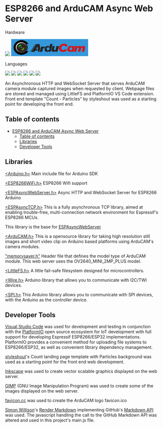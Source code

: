 # ESP8266 and ArduCAM Async Web Server

Hardware

[![](https://img.shields.io/badge/espressif-E7352C?style=for-the-badge&logo=espressif&logoColor=white)](https://www.espressif.com/en/products/socs/esp8266)
[![](https://raw.githubusercontent.com/jingram80024/ESP8266-ArduCAM-Async-Web-Server/main/data/arducam_md_badge.svg)](https://www.arducam.com/docs/spi-cameras-for-arduino/introduction/)

Languages

![](https://img.shields.io/badge/C%2B%2B-00599C?style=for-the-badge&logo=c%2B%2B&logoColor=white) [![](https://img.shields.io/badge/Arduino-00979D?style=for-the-badge&logo=Arduino&logoColor=white)](https://www.arduino.cc/reference/en/) ![](https://img.shields.io/badge/HTML5-E34F26?style=for-the-badge&logo=html5&logoColor=white) ![](https://img.shields.io/badge/CSS3-1572B6?style=for-the-badge&logo=css3&logoColor=white) ![](https://img.shields.io/badge/JavaScript-323330?style=for-the-badge&logo=javascript&logoColor=F7DF1E) ![](https://img.shields.io/badge/Markdown-000000?style=for-the-badge&logo=markdown&logoColor=white)

An Asynchronous HTTP and WebSocket Server that serves ArduCAM camera module captured images when requested by client. Webpage files are stored and managed using LittleFS and PlatformIO VS Code extension. Front end template "Count - Particles" by styleshout was used as a starting point for developing the front end.

## Table of contents
- [ESP8266 and ArduCAM Async Web Server](#esp8266-and-arducam-async-web-server)
    - [Table of contents](#table-of-contents)
    - [Libraries](#libraries)
    - [Developer Tools](#developer-tools)

## Libraries

[<Arduino.h>](https://github.com/esp8266/Arduino/blob/master/cores/esp8266/Arduino.h) Main include file for Arduino SDK

[<ESP8266WiFi.h>](https://arduino-esp8266.readthedocs.io/en/latest/esp8266wifi/readme.html) ESP8266 Wifi support

[<ESPAsyncWebServer.h>](https://github.com/me-no-dev/ESPAsyncWebServer) Async HTTP and WebSocket Server for ESP8266 Arduino

[<ESPAsyncTCP.h>](https://github.com/me-no-dev/ESPAsyncTCP) This is a fully asynchronous TCP library, aimed at enabling trouble-free, multi-connection network environment for Espressif's ESP8266 MCUs.

This library is the base for [ESPAsyncWebServer](https://github.com/me-no-dev/ESPAsyncWebServer)

[<ArduCAM.h>](https://github.com/ArduCAM/Arduino) This is a opensource library for taking high resolution still images and short video clip on Arduino based platforms using ArduCAM's camera modules.

["memorysaver.h"](https://github.com/ArduCAM/Arduino) Header file that defines the model type of ArduCAM module. This web server uses the OV2640_MINI_2MP_PLUS model.

[<LittleFS.h>](https://github.com/littlefs-project/littlefs) A little fail-safe filesystem designed for microcontrollers.

[<Wire.h>](https://www.arduino.cc/reference/en/language/functions/communication/wire/) Arduino library that allows you to communicate with I2C/TWI devices.

[<SPI.h>](https://www.arduino.cc/reference/en/language/functions/communication/spi/) This Arduino library allows you to communicate with SPI devices, with the Arduino as the controller device.

## Developer Tools

[Visual Studio Code](https://code.visualstudio.com/) was used for development and testing in conjunction with the [PlatformIO](http://platformio.org) open source ecosystem for IoT development with full support for developing Espressif ESP8266/ESP32 implementations. PlatformIO provides a convenient method for uploading file systems to ESP8266/ESP32, as well as convenient library dependency management.

[styleshout](https://technext.github.io/count/)'s Count landing page template with Particles background was used as a starting point for the front end web development.

[Inkscape](https://inkscape.org/) was used to create vector scalable graphics displayed on the web server.

[GIMP](https://www.gimp.org/) (GNU Image Manipulation Program) was used to create some of the images displayed on the web server.

[favicon.cc](https://www.favicon.cc/) was used to create the ArduCAM logo favicon.ico

[Simon Willison](https://github.com/simonw)'s [Render Markdown](https://til.simonwillison.net/tools/render-markdown) implementing GitHub's [Markdown API](https://docs.github.com/en/rest/markdown) was used. The javascript handling the call to the GitHub Markdown API was altered and used in this project's main.js file.